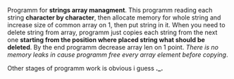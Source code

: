Programm for **strings array managment**.
This programm reading each string **character by character**, then allocate memory for whole string and increase size of common array on 1, then put string in it.
When you need to delete string from array, programm just copies each string from the next one **starting from the position where placed string what should be deleted**. By the end programm decrease array len on 1 point. *There is no memory leaks in cause programm free every array element before copying*.

Other stages of programm work is obvious i guess **._.**
